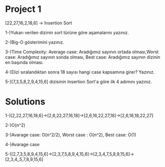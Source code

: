 # Project 1
[22,27,16,2,18,6] -> Insertion Sort

1-)Yukarı verilen dizinin sort türüne göre aşamalarını yazınız.

2-)Big-O gösterimini yazınız.

3-)Time Complexity: Average case: Aradığımız sayının ortada olması,Worst case: Aradığımız sayının sonda olması, Best case: Aradığımız sayının dizinin en başında olması.

4-)Dizi sıralandıktan sonra 18 sayısı hangi case kapsamına girer? Yazınız.

5-)[7,3,5,8,2,9,4,15,6] dizisinin Insertion Sort'a göre ilk 4 adımını yazınız.

# Solutions

1-)[2,22,27,16,18,6]->[2,6,22,27,16,18]->[2,6,16,22,27,18]->[2,6,16,18,22,27]

2-)O(n^2)

3-)Avarage case: O(n^2/2), Worst case : O(n^2), Best case: O(1)

4-)Avarage case

5-)[2,7,3,5,8,9,4,15,6]->[2,3,7,5,8,9,4,15,6]->[2,3,4,7,5,8,9,15,6]->[2,3,4,,5,7,8,9,15,6]
